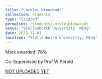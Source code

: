 ```yaml
---
title: "Lorelei Nieuwoudt"
collection: students
type: "Studied"
permalink: /students/LoreleiNieuwoudt
venue: "Stellenbosch University, MEng"
date: 2023-12-01
location: "Stellenbosch University, MEng"
---
```



Mark awarded: 78%

Co-Supervised by Prof W Perold

[NOT UPLOADED YET](https://scholar.sun.ac.za/items/88595d09-520d-4cfc-9fb1-880668ee6e4c)

